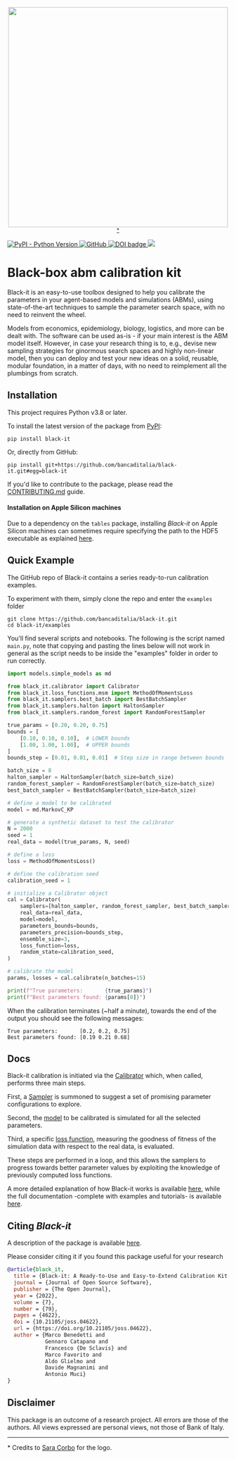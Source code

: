 
<p align="center">
<img src="https://raw.githubusercontent.com/bancaditalia/black-it/main/docs/logo/logo_1024.png" width="500">
<sup><a href="#footnote-1">*</a></sup>
</p>

<a href="https://pypi.org/project/black-it">
    <img alt="PyPI - Python Version" src="https://img.shields.io/pypi/pyversions/black-it" />
</a>

<a href="https://github.com/bancaditalia/black-it/blob/main/LICENSE">
    <img alt="GitHub" src="https://img.shields.io/github/license/bancaditalia/black-it">
</a>

<a style="border-width:0" href="https://doi.org/10.21105/joss.04622">
  <img src="https://joss.theoj.org/papers/10.21105/joss.04622/status.svg" alt="DOI badge" >
</a>

<a href="https://codecov.io/gh/bancaditalia/black-it">
  <img src="https://codecov.io/gh/bancaditalia/black-it/branch/main/graph/badge.svg" />
</a>

# Black-box abm calibration kit

Black-it is an easy-to-use toolbox designed to help you calibrate the parameters
in your agent-based models and simulations (ABMs), using state-of-the-art
techniques to sample the parameter search space, with no need to reinvent the
wheel.

Models from economics, epidemiology, biology, logistics, and more can be dealt
with. The software can be used as-is - if your main interest is the ABM model
itself. However, in case your research thing is to, e.g., devise new sampling
strategies for ginormous search spaces and highly non-linear model, then you can
deploy and test your new ideas on a solid, reusable, modular foundation, in a
matter of days, with no need to reimplement all the plumbings from scratch.

## Installation

This project requires Python v3.8 or later.

To install the latest version of the package from [PyPI](https://pypi.org/project/black-it/):
```
pip install black-it
```

Or, directly from GitHub:

```
pip install git+https://github.com/bancaditalia/black-it.git#egg=black-it
```

If you'd like to contribute to the package, please read the [CONTRIBUTING.md](./CONTRIBUTING.md) guide.

#### Installation on Apple Silicon machines

Due to a dependency on the `tables` package, installing *Black-it* on Apple Silicon machines can sometimes require specifying the path to the HDF5 executable as explained [here](https://stackoverflow.com/questions/73029883/could-not-find-hdf5-installation-for-pytables-on-m1-mac).

## Quick Example

The GitHub repo of Black-it contains a series ready-to-run calibration examples.

To experiment with them, simply clone the repo and enter the `examples` folder

```
git clone https://github.com/bancaditalia/black-it.git
cd black-it/examples
```

You'll find several scripts and notebooks. The following is the script named `main.py`, note that copying and pasting 
the lines below will not work in general as the script needs to be inside the "examples" folder in order to run correctly. 

```python
import models.simple_models as md

from black_it.calibrator import Calibrator
from black_it.loss_functions.msm import MethodOfMomentsLoss
from black_it.samplers.best_batch import BestBatchSampler
from black_it.samplers.halton import HaltonSampler
from black_it.samplers.random_forest import RandomForestSampler

true_params = [0.20, 0.20, 0.75]
bounds = [
    [0.10, 0.10, 0.10],  # LOWER bounds
    [1.00, 1.00, 1.00],  # UPPER bounds
]
bounds_step = [0.01, 0.01, 0.01]  # Step size in range between bounds

batch_size = 8
halton_sampler = HaltonSampler(batch_size=batch_size)
random_forest_sampler = RandomForestSampler(batch_size=batch_size)
best_batch_sampler = BestBatchSampler(batch_size=batch_size)

# define a model to be calibrated
model = md.MarkovC_KP

# generate a synthetic dataset to test the calibrator
N = 2000
seed = 1
real_data = model(true_params, N, seed)

# define a loss
loss = MethodOfMomentsLoss()

# define the calibration seed
calibration_seed = 1

# initialize a Calibrator object
cal = Calibrator(
    samplers=[halton_sampler, random_forest_sampler, best_batch_sampler],
    real_data=real_data,
    model=model,
    parameters_bounds=bounds,
    parameters_precision=bounds_step,
    ensemble_size=3,
    loss_function=loss,
    random_state=calibration_seed,
)

# calibrate the model
params, losses = cal.calibrate(n_batches=15)

print(f"True parameters:       {true_params}")
print(f"Best parameters found: {params[0]}")
```

When the calibration terminates (~half a minute), towards the end  of the output
you should see the following messages:
```
True parameters:       [0.2, 0.2, 0.75]
Best parameters found: [0.19 0.21 0.68]
```

## Docs

Black-it calibration is initiated via the [Calibrator](https://bancaditalia.github.io/black-it/calibrator/) which,
when called, performs three main steps.

First, a [Sampler](https://bancaditalia.github.io/black-it/samplers/) is summoned to suggest a set of promising 
parameter configurations to explore.

Second, the [model](https://bancaditalia.github.io/black-it/simulator_interface/) to be calibrated is simulated for 
all the selected parameters.

Third, a specific [loss function](https://bancaditalia.github.io/black-it/losses/), measuring the goodness of fitness 
of the simulation data with respect to the real data, is evaluated.

These steps are performed in a loop, and this allows the samplers to progress towards better parameter values 
by exploiting the knowledge of previously computed loss functions.

A more detailed explanation of how Black-it works is available 
[here](https://bancaditalia.github.io/black-it/description/), while the full documentation -complete with examples 
and tutorials- is available [here](https://bancaditalia.github.io/black-it/). 

## Citing *Black-it*

A description of the package is available [here](https://joss.theoj.org/papers/10.21105/joss.04622).

Please consider citing it if you found this package useful for your research

```bib
@article{black_it, 
  title = {Black-it: A Ready-to-Use and Easy-to-Extend Calibration Kit for Agent-based Models}, 
  journal = {Journal of Open Source Software},
  publisher = {The Open Journal}, 
  year = {2022}, 
  volume = {7}, 
  number = {79}, 
  pages = {4622}, 
  doi = {10.21105/joss.04622}, 
  url = {https://doi.org/10.21105/joss.04622}, 
  author = {Marco Benedetti and 
            Gennaro Catapano and 
            Francesco {De Sclavis} and 
            Marco Favorito and 
            Aldo Glielmo and 
            Davide Magnanimi and 
            Antonio Muci} 
}
```

## Disclaimer

This package is an outcome of a research project. All errors are those of the authors. All views expressed are personal views, not those of Bank of Italy.

---

<p id="footnote-1">
* Credits to <a href="https://www.bankit.art/people/sara-corbo">Sara Corbo</a> for the logo.
</p>
